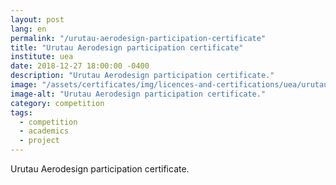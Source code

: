 ```yaml
---
layout: post
lang: en
permalink: "/urutau-aerodesign-participation-certificate"
title: "Urutau Aerodesign participation certificate"
institute: uea
date: 2018-12-27 18:00:00 -0400
description: "Urutau Aerodesign participation certificate."
image: "/assets/certificates/img/licences-and-certifications/uea/urutau/urutau-aerodesign-participation-certificate.jpg"
image-alt: "Urutau Aerodesign participation certificate."
category: competition
tags:
  - competition
  - academics
  - project
---
```


Urutau Aerodesign participation certificate.
